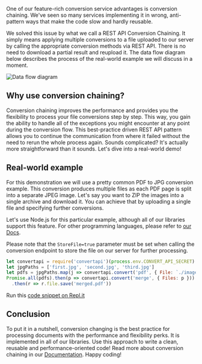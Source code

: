 One of our feature-rich conversion service advantages is conversion chaining. 
We've seen so many services implementing it in wrong, anti-pattern ways that make the code slow and hardly reusable.

We solved this issue by what we call a REST API Conversion Chaining. 
It simply means applying multiple conversions to a file uploaded to our server by calling the appropriate conversion methods 
via REST API. There is no need to download a partial result and reupload it. The data flow diagram below describes the process of the real-world example we will discuss in a moment.

![Data flow diagram](https://user-images.githubusercontent.com/62603039/82210296-74bc0c80-9917-11ea-9164-eb951413eea0.png)

## Why use conversion chaining?

Conversion chaining improves the performance and provides you the flexibility to process your file conversions step by step. 
This way, you gain the ability to handle all of the exceptions you might encounter at any point during the conversion flow. 
This best-practice driven REST API pattern allows you to continue the communication from where it failed without the need to rerun the whole process again. 
Sounds complicated? It's actually more straightforward than it sounds. Let's dive into a real-world demo!

## Real-world example

For this demonstration we will use a pretty common PDF to JPG conversion example. This conversion produces multiple files as 
each PDF page is split into a separate JPEG image. Let's say you want to ZIP the images into a single archive and download it. 
You can achieve that by uploading a single file and specifying further conversions.

Let's use Node.js for this particular example, although all of our libraries support this feature. 
For other programming languages, please refer to [our Docs](https://www.convertapi.com/doc/chaining).

Please note that the ```StoreFile=true``` parameter must be set when calling the conversion endpoint to store the file on our server for further processing.

```javascript
let convertapi = require('convertapi')(process.env.CONVERT_API_SECRET)
let jpgPaths = ['first.jpg', 'second.jpg', 'third.jpg']
let pdfs = jpgPaths.map(j => convertapi.convert('pdf', { File: `./images/${j}` }))
Promise.all(pdfs).then(p => convertapi.convert('merge', { Files: p }))
  .then(r => r.file.save('merged.pdf'))
```

Run this [code snippet on Repl.it](https://repl.it/@ConvertAPI/JPG-greater-PDF-greater-MERGE)

## Conclusion

To put it in a nutshell, conversion changing is the best practice for processing documents with the performance and flexibility perks. 
It is implemented in all of our libraries. Use this approach to write a clean, reusable and performance-oriented code! 
Read more about conversion chaining in our [Documentation](https://www.convertapi.com/doc/chaining). Happy coding!
